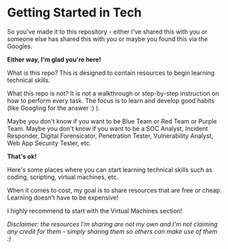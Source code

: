 # Getting Started in Tech
So you've made it to this repository - either I've shared this with you or someone else has shared this with you or maybe you found this via the Googles.

**Either way, I'm glad you're here!**

What is this repo?  This is designed to contain resources to begin learning technical skills.

What this repo is not?  It is not a walkthrough or step-by-step instruction on how to perform every task.  The focus is to learn and develop good habits (like Googling for the answer :) ).

Maybe you don't know if you want to be Blue Team or Red Team or Purple Team.  Maybe you don't know if you want to be a SOC Analyst, Incident Responder, Digital Forensicator, Penetration Tester, Vulnerability Analyst, Web App Security Tester, etc.

**That's ok!**

Here's some places where you can start learning technical skills such as coding, scripting, virtual machines, etc.

When it comes to cost, my goal is to share resources that are free or cheap.  Learning doesn't have to be expensive!

I highly recommend to start with the Virtual Machines section!

*Disclaimer: the resources I'm sharing are not my own and I'm not claiming any credit for them - simply sharing them so others can make use of them :)*
